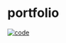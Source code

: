 # portfolio
[![code](https://user-images.githubusercontent.com/75104968/184520188-24dcacd7-e8fe-47f5-bb5c-7572faee3ce7.jpg)](https://gaoyanyan666.github.io/portfolio/index.html)
